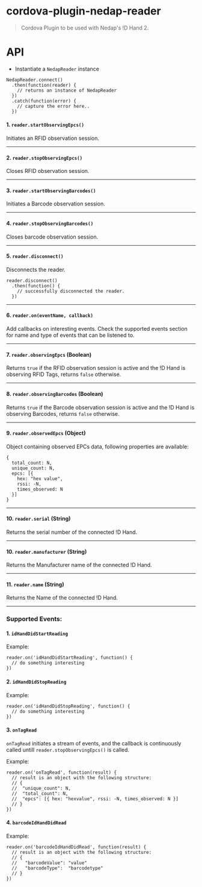 # cordova-plugin-nedap-reader

> Cordova Plugin to be used with Nedap's !D Hand 2.

# API

- Instantiate a `NedapReader` instance

```
NedapReader.connect()
  .then(function(reader) {
    // returns an instance of NedapReader
  })
  .catch(function(error) {
    // capture the error here..
  })
```


#### 1. `reader.startObservingEpcs()`

Initiates an RFID observation session.

---


#### 2. `reader.stopObservingEpcs()`

Closes RFID observation session.

---

#### 3. `reader.startObservingBarcodes()`

Initiates a Barcode observation session.

---

#### 4. `reader.stopObservingBarcodes()`

Closes barcode observation session.

---

#### 5. `reader.disconnect()`

Disconnects the reader. 

```
reader.disconnect()
  .then(function() {
    // successfully disconnected the reader.
  })
```

---

#### 6. `reader.on(eventName, callback)`

Add callbacks on interesting events. Check the supported events section for name and type of events that can be listened to.

---


#### 7. `reader.observingEpcs` (Boolean)

Returns `true` if the RFID observation session is active and the !D Hand is observing RFID Tags, returns `false` otherwise.

---

#### 8. `reader.observingBarcodes` (Boolean)

Returns `true` if the Barcode observation session is active and the !D Hand is observing Barcodes, returns `false` otherwise.

---

#### 9. `reader.observedEpcs` (Object)

Object containing observed EPCs data, following properties are available:

```
{
  total_count: N,
  unique_count: N,
  epcs: [{
    hex: "hex value",
    rssi: -N,
    times_observed: N
  }]
}
```
---

#### 10. `reader.serial` (String)

Returns the serial number of the connected !D Hand.

---

#### 10. `reader.manufacturer` (String)

Returns the Manufacturer name of the connected !D Hand.

---

#### 11. `reader.name` (String)

Returns the Name of the connected !D Hand.

---

### Supported Events:

#### 1. `idHandDidStartReading`

Example:

```
reader.on('idHandDidStartReading', function() {
  // do something interesting
})
```


#### 2. `idHandDidStopReading`

Example: 

```
reader.on('idHandDidStopReading', function() {
  // do something interesting
})
```

#### 3. `onTagRead`

`onTagRead` initiates a stream of events, and the callback is continuously called untill `reader.stopObservingEpcs()` is called.


Example: 

```
reader.on('onTagRead', function(result) {
  // result is an object with the following structure:
  // {
  //  "unique_count": N,
  //  "total_count": N,
  //  "epcs": [{ hex: "hexvalue", rssi: -N, times_observed: N }]
  // }
})
```

#### 4. `barcodeIdHandDidRead`

Example: 

```
reader.on('barcodeIdHandDidRead', function(result) {
  // result is an object with the following structure:
  // {
  //   "barcodeValue": "value"
  //   "barcodeType":  "barcodetype"
  // }
})
```